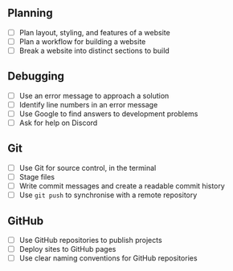## Planning

- [ ] Plan layout, styling, and features of a website
- [ ] Plan a workflow for building a website
- [ ] Break a website into distinct sections to build

## Debugging

- [ ] Use an error message to approach a solution
- [ ] Identify line numbers in an error message
- [ ] Use Google to find answers to development problems
- [ ] Ask for help on Discord

## Git

- [ ] Use Git for source control, in the terminal
- [ ] Stage files
- [ ] Write commit messages and create a readable commit history
- [ ] Use `git push` to synchronise with a remote repository

## GitHub

- [ ] Use GitHub repositories to publish projects
- [ ] Deploy sites to GitHub pages
- [ ] Use clear naming conventions for GitHub repositories
